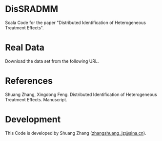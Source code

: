# DisSRADMM
Scala Code for the paper "Distributed Identification of Heterogeneous Treatment Effects".

# Real Data
Download the data set from the following URL.
    
# References
Shuang Zhang, Xingdong Feng. Distributed Identification of Heterogeneous Treatment Effects. Manuscript.

# Development
This Code is developed by Shuang Zhang (zhangshuang_jz@sina.cn).
